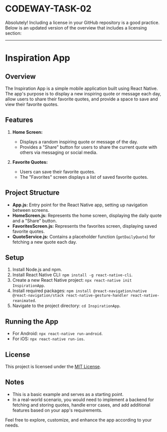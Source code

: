# CODEWAY-TASK-02

Absolutely! Including a license in your GitHub repository is a good practice. Below is an updated version of the overview that includes a licensing section:

---

# Inspiration App

## Overview

The Inspiration App is a simple mobile application built using React Native. The app's purpose is to display a new inspiring quote or message each day, allow users to share their favorite quotes, and provide a space to save and view their favorite quotes.

## Features

1. **Home Screen:**
   - Displays a random inspiring quote or message of the day.
   - Provides a "Share" button for users to share the current quote with others via messaging or social media.

2. **Favorite Quotes:**
   - Users can save their favorite quotes.
   - The "Favorites" screen displays a list of saved favorite quotes.

## Project Structure

- **App.js:** Entry point for the React Native app, setting up navigation between screens.
- **HomeScreen.js:** Represents the home screen, displaying the daily quote and a "Share" button.
- **FavoritesScreen.js:** Represents the favorites screen, displaying saved favorite quotes.
- **QuoteService.js:** Contains a placeholder function (`getDailyQuote`) for fetching a new quote each day.

## Setup

1. Install Node.js and npm.
2. Install React Native CLI: `npm install -g react-native-cli`.
3. Create a new React Native project: `npx react-native init InspirationApp`.
4. Install required packages: `npm install @react-navigation/native @react-navigation/stack react-native-gesture-handler react-native-reanimated`.
5. Navigate to the project directory: `cd InspirationApp`.

## Running the App

- For Android: `npx react-native run-android`.
- For iOS: `npx react-native run-ios`.

## License

This project is licensed under the [MIT License](LICENSE).

## Notes

- This is a basic example and serves as a starting point.
- In a real-world scenario, you would need to implement a backend for fetching and storing quotes, handle error cases, and add additional features based on your app's requirements.

Feel free to explore, customize, and enhance the app according to your needs.
